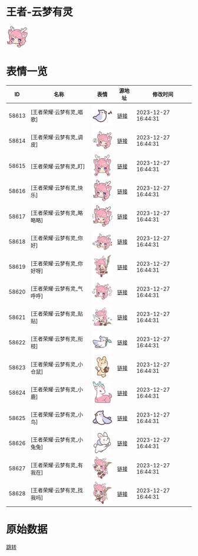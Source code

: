 # 王者-云梦有灵

<img src="./cover.png" height="60" alt="cover" />

# 表情一览

|ID|名称|表情|源地址|修改时间|
|----|----|----|----|----|
|58613|[王者荣耀·云梦有灵_唱歌]|<img src="./pic/058613_%5B王者荣耀·云梦有灵_唱歌%5D.png" height="60" alt="唱歌"/>|[链接](https://i0.hdslb.com/bfs/emote/760b8de621647cef8567e438016977d3070ac031.png)|2023-12-27 16:44:31|
|58614|[王者荣耀·云梦有灵_调皮]|<img src="./pic/058614_%5B王者荣耀·云梦有灵_调皮%5D.png" height="60" alt="调皮"/>|[链接](https://i0.hdslb.com/bfs/emote/67d5665d627a452434dc1a2a50f2b288b22e576d.png)|2023-12-27 16:44:31|
|58615|[王者荣耀·云梦有灵_盯]|<img src="./pic/058615_%5B王者荣耀·云梦有灵_盯%5D.png" height="60" alt="盯"/>|[链接](https://i0.hdslb.com/bfs/emote/39226097c94ca38505cc3e9e76429e5c66e7777a.png)|2023-12-27 16:44:31|
|58616|[王者荣耀·云梦有灵_快乐]|<img src="./pic/058616_%5B王者荣耀·云梦有灵_快乐%5D.png" height="60" alt="快乐"/>|[链接](https://i0.hdslb.com/bfs/emote/8636e298a6155d80a90a740fbbad74707edbe414.png)|2023-12-27 16:44:31|
|58617|[王者荣耀·云梦有灵_略略略]|<img src="./pic/058617_%5B王者荣耀·云梦有灵_略略略%5D.png" height="60" alt="略略略"/>|[链接](https://i0.hdslb.com/bfs/emote/01f11c83256c25b3f16c7dd9affd998069fc424b.png)|2023-12-27 16:44:31|
|58618|[王者荣耀·云梦有灵_你好]|<img src="./pic/058618_%5B王者荣耀·云梦有灵_你好%5D.png" height="60" alt="你好"/>|[链接](https://i0.hdslb.com/bfs/emote/e8b5d215a2dafffbe5951df967b62940bd9096ed.png)|2023-12-27 16:44:31|
|58619|[王者荣耀·云梦有灵_你好呀]|<img src="./pic/058619_%5B王者荣耀·云梦有灵_你好呀%5D.png" height="60" alt="你好呀"/>|[链接](https://i0.hdslb.com/bfs/emote/3cf8749893baa65d7b99a31c76c7a935d64dd36a.png)|2023-12-27 16:44:31|
|58620|[王者荣耀·云梦有灵_气呼呼]|<img src="./pic/058620_%5B王者荣耀·云梦有灵_气呼呼%5D.png" height="60" alt="气呼呼"/>|[链接](https://i0.hdslb.com/bfs/emote/8915efd002bfb7544d2dcfde7801de887135b62c.png)|2023-12-27 16:44:31|
|58621|[王者荣耀·云梦有灵_贴贴]|<img src="./pic/058621_%5B王者荣耀·云梦有灵_贴贴%5D.png" height="60" alt="贴贴"/>|[链接](https://i0.hdslb.com/bfs/emote/1a933c3eb01a27c6237b6f7a20c4a16d9731185d.png)|2023-12-27 16:44:31|
|58622|[王者荣耀·云梦有灵_衔枝]|<img src="./pic/058622_%5B王者荣耀·云梦有灵_衔枝%5D.png" height="60" alt="衔枝"/>|[链接](https://i0.hdslb.com/bfs/emote/335c92d0cbe9843fdda82beebcaf18ccfd5be202.png)|2023-12-27 16:44:31|
|58623|[王者荣耀·云梦有灵_小仓鼠]|<img src="./pic/058623_%5B王者荣耀·云梦有灵_小仓鼠%5D.png" height="60" alt="小仓鼠"/>|[链接](https://i0.hdslb.com/bfs/emote/49928849e26ca0657da5f534d831c2836e25a2b1.png)|2023-12-27 16:44:31|
|58624|[王者荣耀·云梦有灵_小鹿]|<img src="./pic/058624_%5B王者荣耀·云梦有灵_小鹿%5D.png" height="60" alt="小鹿"/>|[链接](https://i0.hdslb.com/bfs/emote/41af1e02fb3c24eb67c3fc3bb97191c276de4ad8.png)|2023-12-27 16:44:31|
|58625|[王者荣耀·云梦有灵_小鸟]|<img src="./pic/058625_%5B王者荣耀·云梦有灵_小鸟%5D.png" height="60" alt="小鸟"/>|[链接](https://i0.hdslb.com/bfs/emote/59b937ea2ef8efe674cc75f95ea1ad772177c8c4.png)|2023-12-27 16:44:31|
|58626|[王者荣耀·云梦有灵_小兔兔]|<img src="./pic/058626_%5B王者荣耀·云梦有灵_小兔兔%5D.png" height="60" alt="小兔兔"/>|[链接](https://i0.hdslb.com/bfs/emote/9de47f64dc5f2a88b7fc198343cd152543e37745.png)|2023-12-27 16:44:31|
|58627|[王者荣耀·云梦有灵_有我在]|<img src="./pic/058627_%5B王者荣耀·云梦有灵_有我在%5D.png" height="60" alt="有我在"/>|[链接](https://i0.hdslb.com/bfs/emote/4addd945f2650342af1d8ab2ef272e157a00e9f7.png)|2023-12-27 16:44:31|
|58628|[王者荣耀·云梦有灵_找我吗]|<img src="./pic/058628_%5B王者荣耀·云梦有灵_找我吗%5D.png" height="60" alt="找我吗"/>|[链接](https://i0.hdslb.com/bfs/emote/df3867b6c85de92d1c54c9338733775f73473b8b.png)|2023-12-27 16:44:31|

# 原始数据

[跳转](./raw.json)

